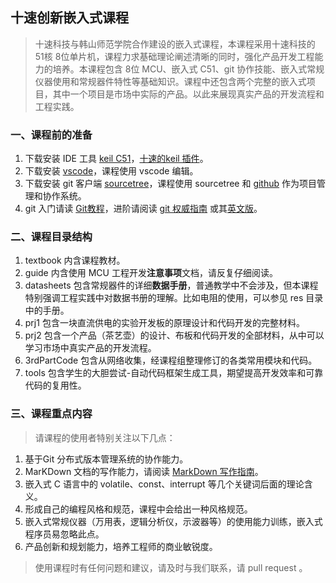 ## 十速创新嵌入式课程

>十速科技与韩山师范学院合作建设的嵌入式课程，本课程采用十速科技的 51核 8位单片机，课程力求基础理论阐述清晰的同时，强化产品开发工程能力的培养。本课程包含 8位 MCU、嵌入式 C51、git 协作技能、嵌入式常规仪器使用和常规器件特性等基础知识。课程中还包含两个完整的嵌入式项目，其中一个项目是市场中实际的产品。以此来展现真实产品的开发流程和工程实践。

### 一、课程前的准备

1. 下载安装 IDE 工具 [keil C51](https://www.keil.com/download/product/)，[十速的keil 插件](http://www.tenx.com.tw/product_tools_detail.aspx?ToolsID=100)。
2. 下载安装 [vscode](https://code.visualstudio.com/)，课程使用 vscode 编辑。
3. 下载安装 git 客户端 [sourcetree](https://www.sourcetreeapp.com/)，课程使用 sourcetree 和 [github](http://www.github.com) 作为项目管理和协作系统。
4. git 入门请读 [Git教程](https://www.liaoxuefeng.com/wiki/896043488029600)，进阶请阅读 [git 权威指南](https://gitee.com/progit/) 或其[英文版](https://git-scm.com/book/en/v2)。

### 二、课程目录结构

  1. textbook 内含课程教材。
  2. guide 内含使用 MCU 工程开发**注意事项**文档，请反复仔细阅读。
  3. datasheets 包含常规器件的详细**数据手册**，普通教学中不会涉及，但本课程特别强调工程实践中对数据书册的理解。比如电阻的使用，可以参见 res 目录中的手册。
  4. prj1 包含一块直流供电的实验开发板的原理设计和代码开发的完整材料。
  5. prj2 包含一个产品（茶艺壶）的设计、布板和代码开发的全部材料，从中可以学习市场中真实产品的开发流程。
  6. 3rdPartCode 包含从网络收集，经课程组整理修订的各类常用模块和代码。
  7. tools 包含学生的大胆尝试-自动代码框架生成工具，期望提高开发效率和可靠代码的复用性。

### 三、课程重点内容

>请课程的使用者特别关注以下几点：

1. 基于Git 分布式版本管理系统的协作能力。
2. MarKDown 文档的写作能力，请阅读 [MarkDown 写作指南](https://shd101wyy.github.io/markdown-preview-enhanced/#/zh-cn/)。
3. 嵌入式 C 语言中的 volatile、const、interrupt 等几个关键词后面的理论含义。
4. 形成自己的编程风格和规范，课程中会给出一种风格规范。
5. 嵌入式常规仪器（万用表，逻辑分析仪，示波器等）的使用能力训练，嵌入式程序员易忽略此点。
6. 产品创新和规划能力，培养工程师的商业敏锐度。

> 使用课程时有任何问题和建议，请及时与我们联系，请 pull request 。
